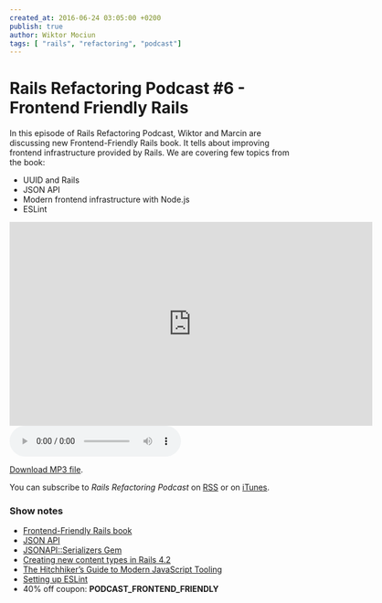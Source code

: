 ```yaml
---
created_at: 2016-06-24 03:05:00 +0200
publish: true
author: Wiktor Mociun
tags: [ "rails", "refactoring", "podcast"]
---
```


# Rails Refactoring Podcast #6 - Frontend Friendly Rails

In this episode of Rails Refactoring Podcast, Wiktor and Marcin are discussing
new Frontend-Friendly Rails book. It tells about improving frontend
infrastructure provided by Rails. We are covering few topics from the book:

- UUID and Rails
- JSON API
- Modern frontend infrastructure with Node.js
- ESLint

<iframe width="635" height="357" src="https://www.youtube.com/embed/V7LYpA4PYNM?rel=0&amp;showinfo=0" frameborder="0" allowfullscreen></iframe>

<audio controls>
  <source id="mp3-source" src="https://rails-refactoring.com/podcast/rails-refactoring.com_06.mp3" type="audio/mpeg">
</audio>

[Download MP3 file](https://rails-refactoring.com/podcast/rails-refactoring.com_06.mp3).

You can subscribe to _Rails Refactoring Podcast_ on [RSS](http://rails-refactoring.com/podcast/rss.xml) or on [iTunes](https://itunes.apple.com/en/podcast/rails-refactoring-podcast/id943212549).

### Show notes

- [Frontend-Friendly Rails book](http://blog.arkency.com/frontend-friendly-rails/)
- [JSON API](http://jsonapi.org/)
- [JSONAPI::Serializers Gem](https://github.com/fotinakis/jsonapi-serializers)
- [Creating new content types in Rails 4.2](http://blog.arkency.com/2016/03/creating-new-content-types-in-rails-4-dot-2/)
- [The Hitchhiker’s Guide to Modern JavaScript Tooling](http://reactkungfu.com/2015/07/the-hitchhikers-guide-to-modern-javascript-tooling/)
- [Setting up ESLint](https://medium.com/planet-arkency/catch-mistakes-before-you-run-you-javascript-code-6e524c36f0c8)
- 40% off coupon: **PODCAST_FRONTEND_FRIENDLY**

